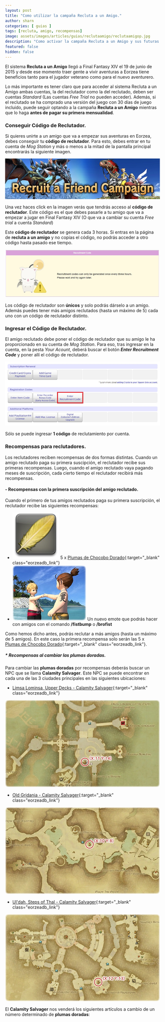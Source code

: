 ```yaml
---
layout: post
title: "Como utilizar la campaña Recluta a un Amigo."
author: sharn
categories: [ guias ]
tags: [recluta, amigo, recompensas]
image: assets/images/articles/guias/reclutaamigo/reclutaamigop.jpg
description: "Como activar la campaña Recluta a un Amigo y sus futuras recompensas."
featured: false
hidden: false
---
```

El sistema **Recluta a un Amigo** llegó a Final Fantasy XIV el 19 de junio de 2015 y desde ese momento traer gente a vivir aventuras a Eorzea tiene beneficios tanto para el jugador veterano como para el nuevo aventurero.

Lo más importante es tener claro que para acceder al sistema Recluta a un Amigo ambas cuentas, la del reclutador como la del reclutado, deben ser cuentas *Standard* (Las cuentas *Free Trial* no pueden acceder). Además, si el reclutado se ha comprado una versión del juego con 30 días de juego incluido, puede seguir optando a la campaña **Recluta a un Amigo** mientras que lo haga **antes de pagar su primera mensualidad**.

### Conseguir Código de Reclutador.

Si quieres unirte a un amigo que va a empezar sus aventuras en Eorzea, debes conseguir tu **código de reclutador**. Para esto, debes entrar en tu cuenta de *Mog Station* y más o menos a la mitad de la pantalla principal encontrarás la siguiente imagen.

<p align="center"><img src="/assets/images/articles/guias/reclutaamigo/reclutaamigo.jpg"></p>

Una vez haces click en la imagen verás que tendrás acceso al **código de reclutador**. Este código es el que debes pasarle a tu amigo que va a empezar a jugar en Final Fantasy XIV (O que va a cambiar su cuenta *Free trial* a cuenta *Standard*)

Este **código de reclutador** se genera cada 3 horas. Si entras en la página de **recluta a un amigo** y no copias el código, no podrás acceder a otro código hasta pasado ese tiempo.

<p align="center"><img src="/assets/images/articles/guias/reclutaamigo/despues.jpg"></p>

Los código de reclutador son **únicos** y solo podrás dárselo a un amigo. Además puedes tener más amigos reclutados (hasta un máximo de 5) cada uno con un código de reclutador distinto.

### Ingresar el Código de Reclutador.

El amigo reclutado debe poner el código de reclutador que su amigo le ha proporcionado en su cuenta de *Mog Station*. Para eso, tras ingresar en la cuenta, en la pesta *Your Acount*, deberá buscar el botón ***Enter Recruitment Code*** y poner allí el código de reclutador.

<p align="center"><img src="/assets/images/articles/guias/reclutaamigo/metercodigo.jpg"></p>

Sólo se puede ingresar **1 código** de reclutamiento por cuenta.

### Recompensas para reclutadores.

Los reclutadores reciben recompensas de dos formas distintas. Cuando un amigo reclutado paga su primera suscipción, el reclutador recibe sus primeras recompensas. Luego, cuando el amigo reclutado vaya pagando meses de suscripción, cada cierto tiempo el reclutador recibirá más recompensas.

#### - Recompensas con la primera suscripción del amigo reclutado.

Cuando el primero de tus amigos reclutados paga su primera suscripción, el reclutador recibe las siguientes recompensas:

- ![plumadorada](/assets/images/articles/guias/reclutaamigo/plumadorada.jpg) 5 x [Plumas de Chocobo Dorado](https://na.finalfantasyxiv.com/lodestone/playguide/db/item/1b65ee4f5c8/){:target="_blank" class="eorzeadb_link"}
- ![brofist](/assets/images/articles/guias/reclutaamigo/brofist.jpg) Un nuevo emote que podrás hacer con amigos con el comando **/fistbump** o **/brofist**

Como hemos dicho antes, podrás reclutar a más amigos (hasta un máximo de 5 amigos). En este caso la primera recompensa solo serán las 5 x [Plumas de Chocobo Dorado](https://na.finalfantasyxiv.com/lodestone/playguide/db/item/1b65ee4f5c8/){:target="_blank" class="eorzeadb_link"}.

##### * Recompensas al cambiar las plumas doradas.

Para cambiar las **plumas doradas** por recompensas deberás buscar un NPC que se llama **Calamity Salvager**. Este NPC se puede encontrar en cada una de las 3 ciudades principales en las siguientes ubicaciones:

- [Limsa Lominsa, Upper Decks - Calamity Salvager](https://na.finalfantasyxiv.com/lodestone/playguide/db/shop/9d03aec955c/){:target="_blank" class="eorzeadb_link"}

<p align="center"><img src="/assets/images/articles/guias/reclutaamigo/cslimsa.jpg"></p>

- [Old Gridania - Calamity Salvager](https://na.finalfantasyxiv.com/lodestone/playguide/db/shop/350cd619ffd/){:target="_blank" class="eorzeadb_link"}

<p align="center"><img src="/assets/images/articles/guias/reclutaamigo/csgrindania.jpg"></p>

- [Ul'dah, Steps of Thal - Calamity Salvager](https://na.finalfantasyxiv.com/lodestone/playguide/db/shop/67872c11c61/){:target="_blank" class="eorzeadb_link"}

<p align="center"><img src="/assets/images/articles/guias/reclutaamigo/csuldah.jpg"></p>

El **Calamity Salvager** nos venderá los siguientes artículos a cambio de un número determinado de **plumas doradas**:

